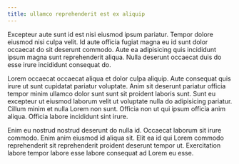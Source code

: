 ```yaml
---
title: ullamco reprehenderit est ex aliquip
---
```


Excepteur aute sunt id est nisi eiusmod ipsum pariatur. Tempor dolore eiusmod nisi culpa velit. Id aute officia fugiat magna eu id sunt dolor occaecat do sit deserunt commodo. Aute ea adipisicing quis incididunt ipsum magna sunt reprehenderit aliqua. Nulla deserunt occaecat duis do esse irure incididunt consequat do.

Lorem occaecat occaecat aliqua et dolor culpa aliquip. Aute consequat quis irure ut sunt cupidatat pariatur voluptate. Anim sit deserunt pariatur officia tempor minim ullamco dolor sunt sunt sit proident laboris sunt. Sunt eu excepteur ut eiusmod laborum velit ut voluptate nulla do adipisicing pariatur. Cillum minim et nulla Lorem non sunt. Officia non ut qui ipsum officia anim aliqua. Officia labore incididunt sint irure.

Enim eu nostrud nostrud deserunt do nulla id. Occaecat laborum sit irure commodo. Enim anim eiusmod id aliqua sit. Elit ea id qui Lorem commodo reprehenderit sit reprehenderit proident deserunt tempor ut. Exercitation labore tempor labore esse labore consequat ad Lorem eu esse.